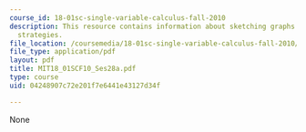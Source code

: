 ```yaml
---
course_id: 18-01sc-single-variable-calculus-fall-2010
description: This resource contains information about sketching graphs II - general
  strategies.
file_location: /coursemedia/18-01sc-single-variable-calculus-fall-2010/04248907c72e201f7e6441e43127d34f_MIT18_01SCF10_Ses28a.pdf
file_type: application/pdf
layout: pdf
title: MIT18_01SCF10_Ses28a.pdf
type: course
uid: 04248907c72e201f7e6441e43127d34f

---
```

None